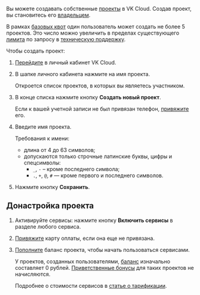 Вы можете создавать собственные [проекты](../../../concepts/projects) в VK Cloud. Создав проект, вы становитесь его [владельцем](../../../concepts/rolesandpermissions#roli_dlya_obshchego_upravleniya_proektom).

<info>

В рамках [базовых квот](../../../concepts/quotasandlimits#obshchie_d4f726f4) один пользователь может создать не более 5 проектов. Это число можно увеличить в пределах существующего [лимита](../../../concepts/quotasandlimits#kvoty_i_tehnicheskie_limity) по запросу в [техническую поддержку](/ru/contacts).

</info>

Чтобы создать проект:

1. [Перейдите](https://mcs.mail.ru/app/) в личный кабинет VK Cloud.

1. В шапке личного кабинета нажмите на имя проекта.

    Откроется список проектов, в которых вы являетесь участником.

1. В конце списка нажмите кнопку **Создать новый проект**.

    Если к вашей учетной записи не был привязан телефон, [привяжите](../../../instructions/activation#privyazka_nomera_telefona) его.

1. Введите имя проекта.

    Требования к имени:

   - длина от 4 до 63 символов;
   - допускаются только строчные латинские буквы, цифры и спецсимволы:
      - `_`, `-` – кроме последнего символа;
      - `.`, `+`, `@`, `#` — кроме первого и последнего символов.

1. Нажмите кнопку **Сохранить**.

## Донастройка проекта

1. Активируйте сервисы: нажмите кнопку **Включить сервисы** в разделе любого сервиса.

1. [Привяжите](../../../instructions/activation#privyazka_bankovskoy_karty) карту оплаты, если она еще не привязана.

1. [Пополните](/ru/additionals/billing/instructions/payment) баланс проекта, чтобы начать пользоваться сервисами.

    У проектов, созданных пользователями, [баланс](/ru/additionals/billing/concepts/balance) изначально составляет 0 рублей. [Приветственные бонусы](/ru/additionals/billing/concepts/bonus) для таких проектов не начисляются.

   Подробнее о стоимости сервисов в [статье о тарификации](../../../tariffication).
